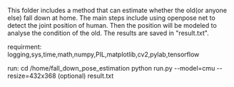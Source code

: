This folder includes a method that can estimate whether the old(or anyone else) fall down at home. The main steps include using openpose net to detect the joint position of human. Then the position will be modeled to analyse the condition of the old. The results are saved in "result.txt".

requirment:
logging,sys,time,math,numpy,PIL,matplotlib,cv2,pylab,tensorflow

run:
cd /home/fall_down_pose_estimation
python run.py --model=cmu --resize=432x368   (optional)
result.txt

